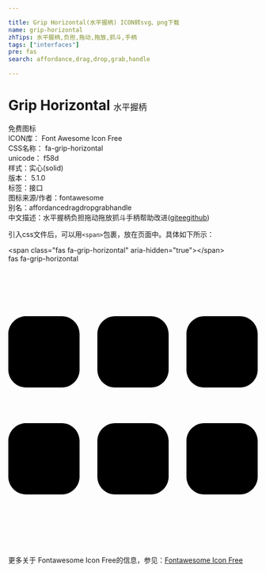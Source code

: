 ```yaml
---

title: Grip Horizontal(水平握柄) ICON转svg、png下载
name: grip-horizontal
zhTips: 水平握柄,负担,拖动,拖放,抓斗,手柄
tags: ["interfaces"]
pre: fas
search: affordance,drag,drop,grab,handle

---
```


# Grip Horizontal  <small style="font-size: 60%;font-weight: 100">水平握柄</small>


<div class="detail-page">
<p>
<span><span class="badge-success badge">免费图标</span> </span>
<br/>
<span>
ICON库：
<span class="badge-secondary badge">Font Awesome Icon Free</span> 
</span>
<br/>
<span>
CSS名称：
<span class="badge-secondary badge">fa-grip-horizontal</span> 
</span>
<br/>
<span>
unicode：
<span class="badge-secondary badge">f58d</span> 
<copy-btn content='f58d' btn-title=""></copy-btn>
<copy-btn :content='String.fromCodePoint(parseInt("f58d", 16))' btn-title="复制U"></copy-btn>
</span><br/><span>样式：<span class="badge-light badge">实心(solid)</span></span>
<br/>
<span>
版本：
<span class="badge-secondary badge">5.1.0</span> 
</span><br/><span>标签：<span class="badge-light badge"><router-link to="/tags/interfaces.html">接口</router-link></span></span>
<br/>
<span>图标来源/作者：<span class="badge-light badge">fontawesome</span></span> 
<br/>
<span>别名：<span class="badge-light badge">affordance</span><span class="badge-light badge">drag</span><span class="badge-light badge">drop</span><span class="badge-light badge">grab</span><span class="badge-light badge">handle</span></span><br/><span class="zh-detail">中文描述：<span class="badge-primary badge">水平握柄</span><span class="badge-primary badge">负担</span><span class="badge-primary badge">拖动</span><span class="badge-primary badge">拖放</span><span class="badge-primary badge">抓斗</span><span class="badge-primary badge">手柄</span><span class="help-link"><span>帮助改进</span>(<a href="https://gitee.com/liuwave/icon-helper/edit/master/json/fontawesome/solid/grip-horizontal.json" target="_blank" rel="noopener noreferrer">gitee</a><a href="https://github.com/liuwave/icon-helper/edit/master/json/fontawesome/solid/grip-horizontal.json" target="_blank" rel="noopener noreferrer">github</a></span>)</span><br/>
</p>
</div>
<div class="alert alert-dark">
  <i class="fas fa-grip-horizontal fa-xs"></i>
  <i class="fas fa-grip-horizontal fa-sm"></i>
  <i class="fas fa-grip-horizontal fa-lg"></i>
  <i class="fas fa-grip-horizontal fa-2x"></i>
  <i class="fas fa-grip-horizontal fa-3x"></i>
  <i class="fas fa-grip-horizontal fa-5x"></i>
  <i class="fas fa-grip-horizontal fa-7x"></i>
</div>
<div>
  <p>引入css文件后，可以用<code>&lt;span&gt;</code>包裹，放在页面中。具体如下所示：    
  </p>
  <div class="alert alert-primary" style="font-size: 14px">
    &lt;span class="fas fa-grip-horizontal" aria-hidden="true"&gt;&lt;/span&gt;
    <copy-btn content='<span class="fas fa-grip-horizontal" aria-hidden="true"></span>'></copy-btn>
  </div>
  <div class="alert alert-secondary">
    <i class="fas fa-grip-horizontal"
    style="font-size: 24px"
    aria-hidden="true"></i> fas fa-grip-horizontal
    <copy-btn content="fas fa-grip-horizontal" btn-title="复制图标名称"></copy-btn>
  </div>
</div>
<div id="svg" class="svg-wrap">
<svg xmlns="http://www.w3.org/2000/svg" viewBox="0 0 448 512"><path d="M96 288H32c-17.67 0-32 14.33-32 32v64c0 17.67 14.33 32 32 32h64c17.67 0 32-14.33 32-32v-64c0-17.67-14.33-32-32-32zm160 0h-64c-17.67 0-32 14.33-32 32v64c0 17.67 14.33 32 32 32h64c17.67 0 32-14.33 32-32v-64c0-17.67-14.33-32-32-32zm160 0h-64c-17.67 0-32 14.33-32 32v64c0 17.67 14.33 32 32 32h64c17.67 0 32-14.33 32-32v-64c0-17.67-14.33-32-32-32zM96 96H32c-17.67 0-32 14.33-32 32v64c0 17.67 14.33 32 32 32h64c17.67 0 32-14.33 32-32v-64c0-17.67-14.33-32-32-32zm160 0h-64c-17.67 0-32 14.33-32 32v64c0 17.67 14.33 32 32 32h64c17.67 0 32-14.33 32-32v-64c0-17.67-14.33-32-32-32zm160 0h-64c-17.67 0-32 14.33-32 32v64c0 17.67 14.33 32 32 32h64c17.67 0 32-14.33 32-32v-64c0-17.67-14.33-32-32-32z"/></svg>
</div>
<detail full-name='fa-grip-horizontal'></detail>
    
<div><p>更多关于  Fontawesome Icon Free的信息，参见：<a target="_blank" href="https://iconhelper.cn/fontawesome.html">Fontawesome Icon Free</a>
</p></div>
